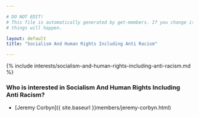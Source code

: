```yaml
---

# DO NOT EDIT!
# This file is automatically generated by get-members. If you change it, bad
# things will happen.

layout: default
title: "Socialism And Human Rights Including Anti Racism"

---
```


{% include interests/socialism-and-human-rights-including-anti-racism.md %}

### Who is interested in Socialism And Human Rights Including Anti Racism?


* [Jeremy Corbyn]({ site.baseurl }}members/jeremy-corbyn.html)
